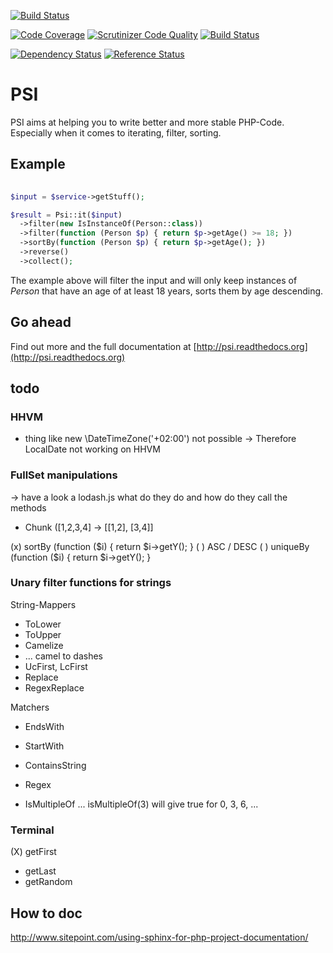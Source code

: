 [![Build Status](https://travis-ci.org/PeekAndPoke/psi.svg?branch=master)](https://travis-ci.org/PeekAndPoke/psi)

[![Code Coverage](https://scrutinizer-ci.com/g/PeekAndPoke/psi/badges/coverage.png?b=master)](https://scrutinizer-ci.com/g/PeekAndPoke/psi/?branch=master)
[![Scrutinizer Code Quality](https://scrutinizer-ci.com/g/PeekAndPoke/psi/badges/quality-score.png?b=master)](https://scrutinizer-ci.com/g/PeekAndPoke/psi/?branch=master)
[![Build Status](https://scrutinizer-ci.com/g/PeekAndPoke/psi/badges/build.png?b=master)](https://scrutinizer-ci.com/g/PeekAndPoke/psi/build-status/master)

[![Dependency Status](https://www.versioneye.com/user/projects/554f4873f7db0d2f070001a0/badge.svg?style=flat)](https://www.versioneye.com/user/projects/554f4873f7db0d2f070001a0)
[![Reference Status](https://www.versioneye.com/php/peekandpoke:psi/reference_badge.svg?style=flat)](https://www.versioneye.com/php/peekandpoke:psi/references)

# PSI

PSI aims at helping you to write better and more stable PHP-Code. Especially when it comes to iterating, filter,
sorting.

## Example

```php
   
$input = $service->getStuff();

$result = Psi::it($input)
  ->filter(new IsInstanceOf(Person::class))
  ->filter(function (Person $p) { return $p->getAge() >= 18; })
  ->sortBy(function (Person $p) { return $p->getAge(); })
  ->reverse()
  ->collect();

```

The example above will filter the input and will only keep instances of *Person* that have an age of at least 18 years,
sorts them by age descending.

## Go ahead

Find out more and the full documentation at [http://psi.readthedocs.org](http://psi.readthedocs.org)

## todo

### HHVM

- thing like new \DateTimeZone('+02:00') not possible -> Therefore LocalDate not working on HHVM

### FullSet manipulations

-> have a look a lodash.js what do they do and how do they call the methods

- Chunk ([1,2,3,4] -> [[1,2], [3,4]]

(x) sortBy (function ($i) { return $i->getY(); }
  ( ) ASC / DESC 
( ) uniqueBy (function ($i) { return $i->getY(); }

### Unary filter functions for strings

String-Mappers
- ToLower
- ToUpper
- Camelize
- ... camel to dashes
- UcFirst, LcFirst
- Replace
- RegexReplace

Matchers
- EndsWith
- StartWith
- ContainsString
- Regex


- IsMultipleOf    ... isMultipleOf(3) will give true for 0, 3, 6, ...

### Terminal

(X) getFirst
- getLast
- getRandom



## How to doc

http://www.sitepoint.com/using-sphinx-for-php-project-documentation/
